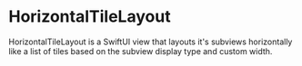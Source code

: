 # HorizontalTileLayout

HorizontalTileLayout is a SwiftUI view that layouts it's subviews horizontally like a list of tiles based on the subview display type and custom width.

